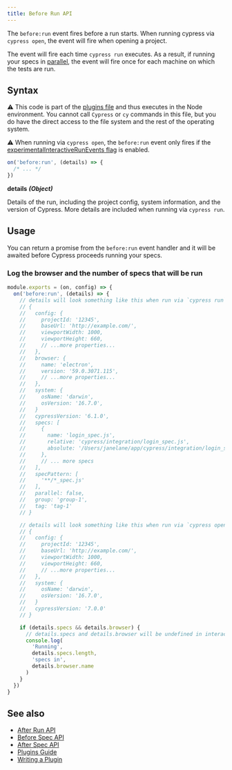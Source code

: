 ```yaml
---
title: Before Run API
---
```


The `before:run` event fires before a run starts. When running cypress via
`cypress open`, the event will fire when opening a project.

The event will fire each time `cypress run` executes. As a result, if running
your specs in [parallel](/guides/guides/parallelization), the event will fire
once for each machine on which the tests are run.

## Syntax

<Alert type="warning">

⚠️ This code is part of the
[plugins file](/guides/core-concepts/writing-and-organizing-tests#Plugin-files)
and thus executes in the Node environment. You cannot call `Cypress` or `cy`
commands in this file, but you do have the direct access to the file system and
the rest of the operating system.

</Alert>

<Alert type="warning">

⚠️ When running via `cypress open`, the `before:run` event only fires if the
[experimentalInteractiveRunEvents flag](/guides/references/configuration#Experiments)
is enabled.

</Alert>

```js
on('before:run', (details) => {
  /* ... */
})
```

**<Icon name="angle-right"></Icon> details** **_(Object)_**

Details of the run, including the project config, system information, and the
version of Cypress. More details are included when running via `cypress run`.

## Usage

You can return a promise from the `before:run` event handler and it will be
awaited before Cypress proceeds running your specs.

### Log the browser and the number of specs that will be run

```javascript
module.exports = (on, config) => {
  on('before:run', (details) => {
    // details will look something like this when run via `cypress run`:
    // {
    //   config: {
    //     projectId: '12345',
    //     baseUrl: 'http://example.com/',
    //     viewportWidth: 1000,
    //     viewportHeight: 660,
    //     // ...more properties...
    //   },
    //   browser: {
    //     name: 'electron',
    //     version: '59.0.3071.115',
    //     // ...more properties...
    //   },
    //   system: {
    //     osName: 'darwin',
    //     osVersion: '16.7.0',
    //   }
    //   cypressVersion: '6.1.0',
    //   specs: [
    //     {
    //       name: 'login_spec.js',
    //       relative: 'cypress/integration/login_spec.js',
    //       absolute: '/Users/janelane/app/cypress/integration/login_spec.js',
    //     },
    //     // ... more specs
    //   ],
    //   specPattern: [
    //     '**/*_spec.js'
    //   ],
    //   parallel: false,
    //   group: 'group-1',
    //   tag: 'tag-1'
    // }

    // details will look something like this when run via `cypress open`:
    // {
    //   config: {
    //     projectId: '12345',
    //     baseUrl: 'http://example.com/',
    //     viewportWidth: 1000,
    //     viewportHeight: 660,
    //     // ...more properties...
    //   },
    //   system: {
    //     osName: 'darwin',
    //     osVersion: '16.7.0',
    //   }
    //   cypressVersion: '7.0.0'
    // }

    if (details.specs && details.browser) {
      // details.specs and details.browser will be undefined in interactive mode
      console.log(
        'Running',
        details.specs.length,
        'specs in',
        details.browser.name
      )
    }
  })
}
```

## See also

- [After Run API](/api/plugins/after-run-api)
- [Before Spec API](/api/plugins/before-spec-api)
- [After Spec API](/api/plugins/after-spec-api)
- [Plugins Guide](/guides/tooling/plugins-guide)
- [Writing a Plugin](/api/plugins/writing-a-plugin)
